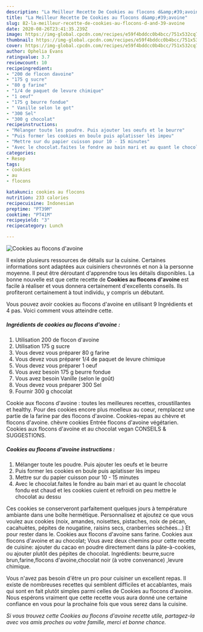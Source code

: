 ```yaml
---
description: "La Meilleur Recette De Cookies au flocons d&amp;#39;avoine"
title: "La Meilleur Recette De Cookies au flocons d&amp;#39;avoine"
slug: 82-la-meilleur-recette-de-cookies-au-flocons-d-and-39-avoine
date: 2020-08-26T23:41:35.239Z
image: https://img-global.cpcdn.com/recipes/e59f4bddcc0b4bcc/751x532cq70/cookies-au-flocons-davoine-photo-principale-de-la-recette.jpg
thumbnail: https://img-global.cpcdn.com/recipes/e59f4bddcc0b4bcc/751x532cq70/cookies-au-flocons-davoine-photo-principale-de-la-recette.jpg
cover: https://img-global.cpcdn.com/recipes/e59f4bddcc0b4bcc/751x532cq70/cookies-au-flocons-davoine-photo-principale-de-la-recette.jpg
author: Ophelia Evans
ratingvalue: 3.7
reviewcount: 10
recipeingredient:
- "200 de flocon davoine"
- "175 g sucre"
- "80 g farine"
- "1/4 de paquet de levure chimique"
- "1 oeuf"
- "175 g beurre fondue"
- " Vanille selon le got"
- "300 Sel"
- "300 g chocolat"
recipeinstructions:
- "Mélanger toute les poudre. Puis ajouter les oeufs et le beurre"
- "Puis former les cookies en boule puis aplatisser lès impeu"
- "Mettre sur du papier cuisson pour 10 - 15 minutes"
- "Avec le chocolat.faites le fondre au bain mari et au quant le chocolat fondu est chaud et les cookies cuient et refroidi on peu mettre le chocolat au dessu"
categories:
- Resep
tags:
- cookies
- au
- flocons

katakunci: cookies au flocons 
nutrition: 233 calories
recipecuisine: Indonesian
preptime: "PT39M"
cooktime: "PT41M"
recipeyield: "3"
recipecategory: Lunch

---
```



![Cookies au flocons d&#39;avoine](https://img-global.cpcdn.com/recipes/e59f4bddcc0b4bcc/751x532cq70/cookies-au-flocons-davoine-photo-principale-de-la-recette.jpg)

Il existe plusieurs ressources de détails sur la cuisine. Certaines informations sont adaptées aux cuisiniers chevronnés et non à la personne moyenne. Il peut être déroutant d'apprendre tous les détails disponibles. La bonne nouvelle est que cette recette de <strong> Cookies au flocons d&#39;avoine </strong> est facile à réaliser et vous donnera certainement d'excellents conseils. Ils profiteront certainement à tout individu, y compris un débutant.

<!--inarticleads1-->

Vous pouvez avoir cookies au flocons d&#39;avoine en utilisant 9 Ingrédients et 4 pas. Voici comment vous atteindre cette.

##### Ingrédients de cookies au flocons d&#39;avoine :

1. Utilisation 200 de flocon d&#39;avoine
1. Utilisation 175 g sucre
1. Vous devez vous préparer 80 g farine
1. Vous devez vous préparer 1/4 de paquet de levure chimique
1. Vous devez vous préparer 1 oeuf
1. Vous avez besoin 175 g beurre fondue
1. Vous avez besoin  Vanille (selon le goût)
1. Vous devez vous préparer 300 Sel
1. Fournir 300 g chocolat


Cookie aux flocons d&#39;avoine : toutes les meilleures recettes, croustillantes et healthy. Pour des cookies encore plus moelleux au coeur, remplacez une partie de la farine par des flocons d&#39;avoine. Cookies-repas au chèvre et flocons d&#39;avoine. chèvre cookies Entrée flocons d&#39;avoine végétarien. Cookies aux flocons d&#39;avoine et au chocolat vegan CONSEILS &amp; SUGGESTIONS. 

<!--inarticleads2-->

##### Cookies au flocons d&#39;avoine instructions :

1. Mélanger toute les poudre. Puis ajouter les oeufs et le beurre
1. Puis former les cookies en boule puis aplatisser lès impeu
1. Mettre sur du papier cuisson pour 10 - 15 minutes
1. Avec le chocolat.faites le fondre au bain mari et au quant le chocolat fondu est chaud et les cookies cuient et refroidi on peu mettre le chocolat au dessu


Ces cookies se conserveront parfaitement quelques jours à température ambiante dans une boîte hermétique. Personnalisez et ajoutez ce que vous voulez aux cookies (noix, amandes, noisettes, pistaches, noix de pécan, cacahuètes, pépites de nougatine, raisins secs, cranberries séchées…) Et pour rester dans le. Cookies aux flocons d&#39;avoine sans farine. Cookies aux flocons d&#39;avoine et au chocolat; Vous avez deux chemins pour cette recette de cuisine: ajouter du cacao en poudre directement dans la pâte-à-cookies, ou ajouter plutôt des pépites de chocolat. Ingrédients: beurre,sucre brun,farine,flocons d&#39;avoine,chocolat noir (à votre convenance) ,levure chimique. 

<!--inarticleads1-->

<p>
Vous n'avez pas besoin d'être un pro pour cuisiner un excellent repas. Il existe de nombreuses recettes qui semblent difficiles et accablantes, mais qui sont en fait plutôt simples parmi celles de Cookies au flocons d&#39;avoine. Nous espérons vraiment que cette recette vous aura donné une certaine confiance en vous pour la prochaine fois que vous serez dans la cuisine.
</p>

<p>
<i>Si vous trouvez cette Cookies au flocons d&#39;avoine recette utile, partagez-la avec vos amis proches ou votre famille, merci et bonne chance.</i>
</p>
